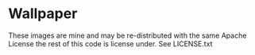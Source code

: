 # Wallpaper

These images are mine and may be re-distributed with the same Apache License the rest of this code 
is license under. See LICENSE.txt

